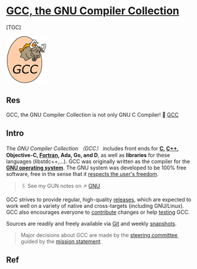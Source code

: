 # [GCC, the GNU Compiler Collection](https://gcc.gnu.org)

[TOC]



![img](../../../../../Assets/Pics/gccegg-65.png)



## Res
GCC, the GNU Compiler Collection is not only GNU C Compiler! 🔗 [GCC](GCC.md)



## Intro
The *GNU Compiler Collection （GCC）* includes front ends for **[C](https://gcc.gnu.org/c99status.html), [C++](https://gcc.gnu.org/projects/cxx-status.html), Objective-C, [Fortran](https://gcc.gnu.org/fortran/), Ada, Go, and D**, as well as **libraries** for these languages (libstdc++,...). GCC was originally written as the compiler for the [**GNU operating system**](http://www.gnu.org/gnu/thegnuproject.html). The GNU system was developed to be 100% free software, free in the sense that it [respects the user's freedom](http://www.gnu.org/philosophy/free-sw.html).

> 🖇 See my GUN notes on ↗ [GNU](../../../🥷🏼%20Operating%20System%20(Tech)/Linux/🐑%20GNU/GNU.md)

GCC strives to provide regular, high-quality [releases](https://gcc.gnu.org/releases.html), which are expected to work well on a variety of native and cross-targets (including GNU/Linux). GCC also encourages everyone to [contribute](https://gcc.gnu.org/contribute.html) changes or help [testing](https://gcc.gnu.org/testing/) GCC. 

Sources are readily and freely available via [Git](https://gcc.gnu.org/git.html) and weekly [snapshots](https://gcc.gnu.org/snapshots.html).

> Major decisions about GCC are made by the [steering committee](https://gcc.gnu.org/steering.html), guided by the [mission statement](https://gcc.gnu.org/gccmission.html).



## Ref


